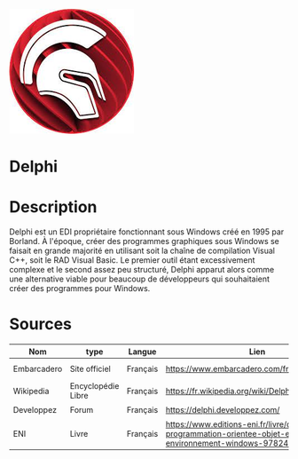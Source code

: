 ![Delphi](delphi.jpeg "Image du logo de Delphi")

# Delphi


# Description
Delphi est un EDI propriétaire fonctionnant sous Windows créé en 1995 par Borland. À l'époque, créer des programmes graphiques sous Windows se faisait en grande majorité en utilisant soit la chaîne de compilation Visual C++, soit le RAD Visual Basic. Le premier outil étant excessivement complexe et le second assez peu structuré, Delphi apparut alors comme une alternative viable pour beaucoup de développeurs qui souhaitaient créer des programmes pour Windows. 

# Sources
|Nom|type|Langue|Lien|Description|Tags|Note|
|---|---|---|---|---|---|---|
|Embarcadero|Site officiel|Français|https://www.embarcadero.com/fr/products/delphi|Site officiel de Delphi|Infos|4 :star:|
|Wikipedia|Encyclopédie Libre|Français|https://fr.wikipedia.org/wiki/Delphi_(langage)|Informations générales|Infos|4 :star:|
|Developpez|Forum|Français|https://delphi.developpez.com/|Tutoriels|Tutos| 4 :star:|
|ENI|Livre|Français|https://www.editions-eni.fr/livre/delphi-10-3-programmation-orientee-objet-en-environnement-windows-9782409024665|Apprentissage|Tutos|5 :star:|